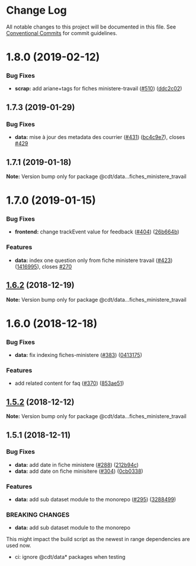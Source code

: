 # Change Log

All notable changes to this project will be documented in this file.
See [Conventional Commits](https://conventionalcommits.org) for commit guidelines.

# 1.8.0 (2019-02-12)


### Bug Fixes

* **scrap:** add ariane+tags for fiches ministere-travail ([#510](https://github.com/revolunet/fiches_ministere_travail/issues/510)) ([ddc2c02](https://github.com/revolunet/fiches_ministere_travail/commit/ddc2c02))





## 1.7.3 (2019-01-29)


### Bug Fixes

* **data:** mise à jour des metadata des courrier ([#431](https://github.com/revolunet/fiches_ministere_travail/issues/431)) ([bc4c9e7](https://github.com/revolunet/fiches_ministere_travail/commit/bc4c9e7)), closes [#429](https://github.com/revolunet/fiches_ministere_travail/issues/429)





## 1.7.1 (2019-01-18)

**Note:** Version bump only for package @cdt/data...fiches_ministere_travail





# 1.7.0 (2019-01-15)


### Bug Fixes

* **frontend:** change trackEvent value for feedback ([#404](https://github.com/revolunet/fiches_ministere_travail/issues/404)) ([26b664b](https://github.com/revolunet/fiches_ministere_travail/commit/26b664b))


### Features

* **data:** index one question only from fiche ministere travail ([#423](https://github.com/revolunet/fiches_ministere_travail/issues/423)) ([1416995](https://github.com/revolunet/fiches_ministere_travail/commit/1416995)), closes [#270](https://github.com/revolunet/fiches_ministere_travail/issues/270)





## [1.6.2](https://github.com/revolunet/fiches_ministere_travail/compare/v1.6.1...v1.6.2) (2018-12-19)

**Note:** Version bump only for package @cdt/data...fiches_ministere_travail





# 1.6.0 (2018-12-18)


### Bug Fixes

* **data:** fix indexing fiches-ministere ([#383](https://github.com/revolunet/fiches_ministere_travail/issues/383)) ([0413175](https://github.com/revolunet/fiches_ministere_travail/commit/0413175))


### Features

* add related content for faq ([#370](https://github.com/revolunet/fiches_ministere_travail/issues/370)) ([853ae51](https://github.com/revolunet/fiches_ministere_travail/commit/853ae51))





## [1.5.2](https://github.com/revolunet/fiches_ministere_travail/compare/v1.5.1...v1.5.2) (2018-12-12)

**Note:** Version bump only for package @cdt/data...fiches_ministere_travail





## 1.5.1 (2018-12-11)


### Bug Fixes

* **data:** add date in fiche ministere ([#288](https://github.com/revolunet/fiches_ministere_travail/issues/288)) ([212b94c](https://github.com/revolunet/fiches_ministere_travail/commit/212b94c))
* **data:** add date on  fiche minisitere ([#304](https://github.com/revolunet/fiches_ministere_travail/issues/304)) ([0cb0338](https://github.com/revolunet/fiches_ministere_travail/commit/0cb0338))


### Features

* **data:** add sub dataset module to the monorepo ([#295](https://github.com/revolunet/fiches_ministere_travail/issues/295)) ([3288499](https://github.com/revolunet/fiches_ministere_travail/commit/3288499))


### BREAKING CHANGES

* **data:** add sub dataset module to the monorepo

This might impact the build script as the newest in range dependencies are used now.

* ci: ignore @cdt/data* packages when testing
